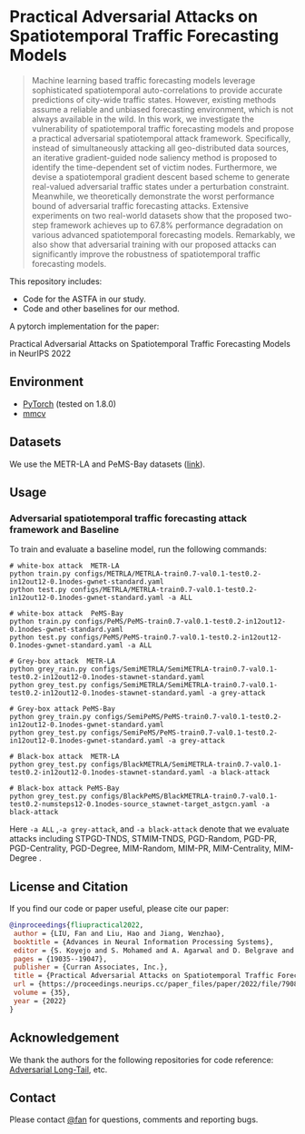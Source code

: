 # Practical Adversarial Attacks on Spatiotemporal Traffic Forecasting Models



> Machine learning based traffic forecasting models leverage sophisticated spatiotemporal auto-correlations to provide accurate predictions of city-wide traffic states. 
However, existing methods assume a reliable and unbiased forecasting environment, which is not always available in the wild.
In this work, we investigate the vulnerability of spatiotemporal traffic forecasting models and propose a practical adversarial spatiotemporal attack framework.
Specifically, instead of simultaneously attacking all geo-distributed data sources, an iterative gradient-guided node saliency method is proposed to identify the time-dependent set of victim nodes.
Furthermore, we devise a spatiotemporal gradient descent based scheme to generate real-valued adversarial traffic states under a perturbation constraint.
Meanwhile, we theoretically demonstrate the worst performance bound of adversarial traffic forecasting attacks.
Extensive experiments on two real-world datasets show that the proposed two-step framework achieves up to 67.8% performance degradation on various advanced spatiotemporal forecasting models.
Remarkably, we also show that adversarial training with our proposed attacks can significantly improve the robustness of spatiotemporal traffic forecasting models.

This repository includes:
- Code for the ASTFA in our study.
- Code and other baselines for our method.

A pytorch implementation for the paper:

Practical Adversarial Attacks on Spatiotemporal
Traffic Forecasting Models in NeurIPS 2022

## Environment 
* [PyTorch](https://pytorch.org/) (tested on 1.8.0)
* [mmcv](https://github.com/open-mmlab/mmcv)


## Datasets
We use the METR-LA and PeMS-Bay datasets ([link](https://drive.google.com/drive/folders/10FOTa6HXPqX8Pf5WRoRwcFnW9BrNZEIX)). 

## Usage
### Adversarial spatiotemporal traffic forecasting attack framework and Baseline
To train and evaluate a baseline model, run the following commands:
```
# white-box attack  METR-LA
python train.py configs/METRLA/METRLA-train0.7-val0.1-test0.2-in12out12-0.1nodes-gwnet-standard.yaml
python test.py configs/METRLA/METRLA-train0.7-val0.1-test0.2-in12out12-0.1nodes-gwnet-standard.yaml -a ALL

# white-box attack  PeMS-Bay
python train.py configs/PeMS/PeMS-train0.7-val0.1-test0.2-in12out12-0.1nodes-gwnet-standard.yaml
python test.py configs/PeMS/PeMS-train0.7-val0.1-test0.2-in12out12-0.1nodes-gwnet-standard.yaml -a ALL

# Grey-box attack  METR-LA
python grey_rain.py configs/SemiMETRLA/SemiMETRLA-train0.7-val0.1-test0.2-in12out12-0.1nodes-stawnet-standard.yaml
python grey_test.py configs/SemiMETRLA/SemiMETRLA-train0.7-val0.1-test0.2-in12out12-0.1nodes-stawnet-standard.yaml -a grey-attack

# Grey-box attack PeMS-Bay
python grey_train.py configs/SemiPeMS/PeMS-train0.7-val0.1-test0.2-in12out12-0.1nodes-gwnet-standard.yaml
python grey_test.py configs/SemiPeMS/PeMS-train0.7-val0.1-test0.2-in12out12-0.1nodes-gwnet-standard.yaml -a grey-attack

# Black-box attack  METR-LA
python grey_test.py configs/BlackMETRLA/SemiMETRLA-train0.7-val0.1-test0.2-in12out12-0.1nodes-stawnet-standard.yaml -a black-attack

# Black-box attack PeMS-Bay
python grey_test.py configs/BlackPeMS/BlackMETRLA-train0.7-val0.1-test0.2-numsteps12-0.1nodes-source_stawnet-target_astgcn.yaml -a black-attack

```
Here `-a ALL` ,`-a grey-attack`, and `-a black-attack` denote that we evaluate attacks including STPGD-TNDS, STMIM-TNDS, PGD-Random, PGD-PR, PGD-Centrality, PGD-Degree, MIM-Random, MIM-PR, MIM-Centrality, MIM-Degree .


## License and Citation
If you find our code or paper useful, please cite our paper:
```bibtex
@inproceedings{fliupractical2022,
 author = {LIU, Fan and Liu, Hao and Jiang, Wenzhao},
 booktitle = {Advances in Neural Information Processing Systems},
 editor = {S. Koyejo and S. Mohamed and A. Agarwal and D. Belgrave and K. Cho and A. Oh},
 pages = {19035--19047},
 publisher = {Curran Associates, Inc.},
 title = {Practical Adversarial Attacks on Spatiotemporal Traffic Forecasting Models},
 url = {https://proceedings.neurips.cc/paper_files/paper/2022/file/79081c95482707d2db390542614e29cd-Paper-Conference.pdf},
 volume = {35},
 year = {2022}
}
```
## Acknowledgement
We thank the authors for the following repositories for code reference:
[Adversarial Long-Tail](https://github.com/wutong16/Adversarial_Long-Tail), etc.

## Contact
Please contact [@fan](https://github.com/luckyfan-cs) for questions, comments and reporting bugs.
